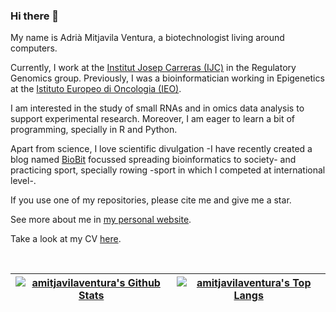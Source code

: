 ### Hi there 👋

My name is Adrià Mitjavila Ventura, a biotechnologist living around computers.

Currently, I work at the [Institut Josep Carreras (IJC)](https://www.carrerasresearch.org/en/) in the Regulatory Genomics group. Previously, I was a bioinformatician working in Epigenetics at the [Istituto Europeo di Oncologia (IEO)](https://www.research.ieo.it/).

I am interested in the study of small RNAs and in omics data analysis to support experimental research. Moreover, I am eager to learn a bit of programming, specially in R and Python.

Apart from science, I love scientific divulgation -I have recently created a blog named [BioBit](https://biobit.netlify.app) focussed spreading bioinformatics to society- and practicing sport, specially rowing -sport in which I competed at international level-.

If you use one of my repositories, please cite me and give me a star.

See more about me in [my personal website](https://amitjavilaventura.github.io).

Take a look at my CV [here](https://amitjavilaventura.github.io/CVs/).

<br>

<center>
  
| [![amitjavilaventura's Github Stats](https://github-readme-stats.vercel.app/api?username=amitjavilaventura&count_private=true&show_icons=true&theme=buefy&hide_border=true)](https://github.com/anuraghazra/github-readme-stats) | [![amitjavilaventura's Top Langs](https://github-readme-stats.vercel.app/api/top-langs/?username=amitjavilaventura&hide=html&layout=compact&theme=buefy&hide_border=true)](https://github.com/anuraghazra/github-readme-stats) |
| ------------- | ------------- |
  
</center>

<br>


<!--
**amitjavilaventura/amitjavilaventura** is a ✨ _special_ ✨ repository because its `README.md` (this file) appears on your GitHub profile.

Here are some ideas to get you started:

- 🔭 I’m currently working on ...
- 🌱 I’m currently learning ...
- 👯 I’m looking to collaborate on ...
- 🤔 I’m looking for help with ...
- 💬 Ask me about ...
- 📫 How to reach me: ...
- 😄 Pronouns: ...
- ⚡ Fun fact: ...
-->
